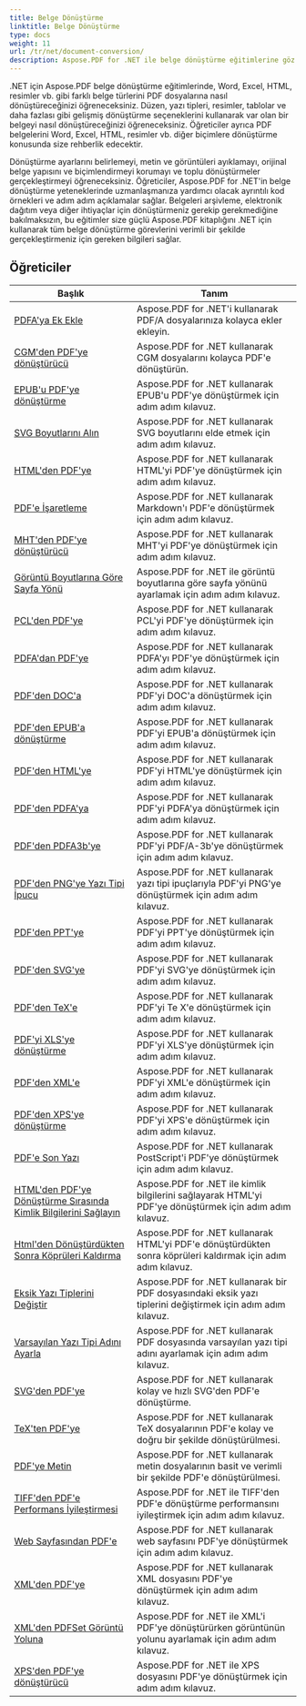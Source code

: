 ```yaml
---
title: Belge Dönüştürme
linktitle: Belge Dönüştürme
type: docs
weight: 11
url: /tr/net/document-conversion/
description: Aspose.PDF for .NET ile belge dönüştürme eğitimlerine göz atın. Dosyaları kolayca farklı biçimlere dönüştürün.
---
```

.NET için Aspose.PDF belge dönüştürme eğitimlerinde, Word, Excel, HTML, resimler vb. gibi farklı belge türlerini PDF dosyalarına nasıl dönüştüreceğinizi öğreneceksiniz. Düzen, yazı tipleri, resimler, tablolar ve daha fazlası gibi gelişmiş dönüştürme seçeneklerini kullanarak var olan bir belgeyi nasıl dönüştüreceğinizi öğreneceksiniz. Öğreticiler ayrıca PDF belgelerini Word, Excel, HTML, resimler vb. diğer biçimlere dönüştürme konusunda size rehberlik edecektir. 

Dönüştürme ayarlarını belirlemeyi, metin ve görüntüleri ayıklamayı, orijinal belge yapısını ve biçimlendirmeyi korumayı ve toplu dönüştürmeler gerçekleştirmeyi öğreneceksiniz. Öğreticiler, Aspose.PDF for .NET'in belge dönüştürme yeteneklerinde uzmanlaşmanıza yardımcı olacak ayrıntılı kod örnekleri ve adım adım açıklamalar sağlar. Belgeleri arşivleme, elektronik dağıtım veya diğer ihtiyaçlar için dönüştürmeniz gerekip gerekmediğine bakılmaksızın, bu eğitimler size güçlü Aspose.PDF kitaplığını .NET için kullanarak tüm belge dönüştürme görevlerini verimli bir şekilde gerçekleştirmeniz için gereken bilgileri sağlar.

## Öğreticiler
| Başlık | Tanım |
| --- | --- | 
| [PDFA'ya Ek Ekle](./add-attachment-to-pdfa/) | Aspose.PDF for .NET'i kullanarak PDF/A dosyalarınıza kolayca ekler ekleyin. |  
| [CGM'den PDF'ye dönüştürücü](./cgm-to-pdf/) | Aspose.PDF for .NET kullanarak CGM dosyalarını kolayca PDF'e dönüştürün. |  
| [EPUB'u PDF'ye dönüştürme](./epub-to-pdf/) | Aspose.PDF for .NET kullanarak EPUB'u PDF'ye dönüştürmek için adım adım kılavuz. |  
| [SVG Boyutlarını Alın](./get-svg-dimensions/) | Aspose.PDF for .NET kullanarak SVG boyutlarını elde etmek için adım adım kılavuz. |  
| [HTML'den PDF'ye](./html-to-pdf/) | Aspose.PDF for .NET kullanarak HTML'yi PDF'ye dönüştürmek için adım adım kılavuz. |  
| [PDF'e İşaretleme](./markdown-to-pdf/) | Aspose.PDF for .NET kullanarak Markdown'ı PDF'e dönüştürmek için adım adım kılavuz. |  
| [MHT'den PDF'ye dönüştürücü](./mht-to-pdf/) | Aspose.PDF for .NET kullanarak MHT'yi PDF'ye dönüştürmek için adım adım kılavuz. |  
| [Görüntü Boyutlarına Göre Sayfa Yönü](./page-orientation-according-image-dimensions/) | Aspose.PDF for .NET ile görüntü boyutlarına göre sayfa yönünü ayarlamak için adım adım kılavuz. |  
| [PCL'den PDF'ye](./pcl-to-pdf/) | Aspose.PDF for .NET kullanarak PCL'yi PDF'ye dönüştürmek için adım adım kılavuz. |  
| [PDFA'dan PDF'ye](./pdfa-to-pdf/) | Aspose.PDF for .NET kullanarak PDFA'yı PDF'ye dönüştürmek için adım adım kılavuz. |  
| [PDF'den DOC'a](./pdf-to-doc/) | Aspose.PDF for .NET kullanarak PDF'yi DOC'a dönüştürmek için adım adım kılavuz.  |  
| [PDF'den EPUB'a dönüştürme](./pdf-to-epub/) | Aspose.PDF for .NET kullanarak PDF'yi EPUB'a dönüştürmek için adım adım kılavuz. |  
| [PDF'den HTML'ye](./pdf-to-html/) | Aspose.PDF for .NET kullanarak PDF'yi HTML'ye dönüştürmek için adım adım kılavuz. |  
| [PDF'den PDFA'ya](./pdf-to-pdfa/) | Aspose.PDF for .NET kullanarak PDF'yi PDFA'ya dönüştürmek için adım adım kılavuz. |  
| [PDF'den PDFA3b'ye](./pdf-to-pdfa3b/) | Aspose.PDF for .NET kullanarak PDF'yi PDF/A-3b'ye dönüştürmek için adım adım kılavuz. |  
| [PDF'den PNG'ye Yazı Tipi İpucu](./pdf-to-png-font-hinting/) | Aspose.PDF for .NET kullanarak yazı tipi ipuçlarıyla PDF'yi PNG'ye dönüştürmek için adım adım kılavuz. |  
| [PDF'den PPT'ye](./pdf-to-ppt/) | Aspose.PDF for .NET kullanarak PDF'yi PPT'ye dönüştürmek için adım adım kılavuz. |  
| [PDF'den SVG'ye](./pdf-to-svg/) | Aspose.PDF for .NET kullanarak PDF'yi SVG'ye dönüştürmek için adım adım kılavuz. |  
| [PDF'den TeX'e](./pdf-to-tex/) | Aspose.PDF for .NET kullanarak PDF'yi Te X'e dönüştürmek için adım adım kılavuz. |  
| [PDF'yi XLS'ye dönüştürme](./pdf-to-xls/) | Aspose.PDF for .NET kullanarak PDF'yi XLS'ye dönüştürmek için adım adım kılavuz. |  
| [PDF'den XML'e](./pdf-to-xml/) | Aspose.PDF for .NET kullanarak PDF'yi XML'e dönüştürmek için adım adım kılavuz. |  
| [PDF'den XPS'ye dönüştürme](./pdf-to-xps/) | Aspose.PDF for .NET kullanarak PDF'yi XPS'e dönüştürmek için adım adım kılavuz. |  
| [PDF'e Son Yazı](./postscript-to-pdf/) | Aspose.PDF for .NET kullanarak PostScript'i PDF'ye dönüştürmek için adım adım kılavuz. |  
| [HTML'den PDF'ye Dönüştürme Sırasında Kimlik Bilgilerini Sağlayın](./provide-credentials-during-html-to-pdf/) | Aspose.PDF for .NET ile kimlik bilgilerini sağlayarak HTML'yi PDF'ye dönüştürmek için adım adım kılavuz. |  
| [Html'den Dönüştürdükten Sonra Köprüleri Kaldırma](./remove-hyperlinks-after-converting-from-html/) | Aspose.PDF for .NET kullanarak HTML'yi PDF'e dönüştürdükten sonra köprüleri kaldırmak için adım adım kılavuz. |  
| [Eksik Yazı Tiplerini Değiştir](./replace-missing-fonts/) | Aspose.PDF for .NET kullanarak bir PDF dosyasındaki eksik yazı tiplerini değiştirmek için adım adım kılavuz. |  
| [Varsayılan Yazı Tipi Adını Ayarla](./set-default-font-name/) | Aspose.PDF for .NET kullanarak PDF dosyasında varsayılan yazı tipi adını ayarlamak için adım adım kılavuz. |  
| [SVG'den PDF'ye](./svg-to-pdf/) | Aspose.PDF for .NET kullanarak kolay ve hızlı SVG'den PDF'e dönüştürme. |  
| [TeX'ten PDF'ye](./tex-to-pdf/) | Aspose.PDF for .NET kullanarak TeX dosyalarının PDF'e kolay ve doğru bir şekilde dönüştürülmesi. |  
| [PDF'ye Metin](./text-to-pdf/) | Aspose.PDF for .NET kullanarak metin dosyalarının basit ve verimli bir şekilde PDF'e dönüştürülmesi. |  
| [TIFF'den PDF'e Performans İyileştirmesi](./tiff-to-pdf-performance-improvement/) | Aspose.PDF for .NET ile TIFF'den PDF'e dönüştürme performansını iyileştirmek için adım adım kılavuz. |  
| [Web Sayfasından PDF'e](./web-page-to-pdf/) | Aspose.PDF for .NET kullanarak web sayfasını PDF'ye dönüştürmek için adım adım kılavuz. |  
| [XML'den PDF'ye](./xml-to-pdf/) | Aspose.PDF for .NET kullanarak XML dosyasını PDF'ye dönüştürmek için adım adım kılavuz. |  
| [XML'den PDFSet Görüntü Yoluna](./xml-to-pdfset-image-path/) | Aspose.PDF for .NET ile XML'i PDF'ye dönüştürürken görüntünün yolunu ayarlamak için adım adım kılavuz. |  
| [XPS'den PDF'ye dönüştürücü](./xps-to-pdf/) | Aspose.PDF for .NET ile XPS dosyasını PDF'ye dönüştürmek için adım adım kılavuz. |  
